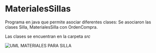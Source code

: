 # MaterialesSillas

Programa en java que permite asociar diferentes clases: 
Se asociaron las clases Silla, MaterialesSilla con OrdenCompra.

Las clases se encuentran en la carpeta *src*

![UML MATERIALES PARA SILLA](/‪D:\Eclipse\MaterialesSilla)
